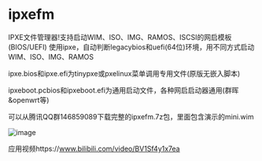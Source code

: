 # ipxefm
IPXE文件管理器!支持启动WIM、ISO、IMG、RAMOS、ISCSI的网启模板(BIOS/UEFI) 
使用ipxe，自动判断legacybios和uefi(64位)环境，用不同方式启动WIM、ISO、IMG、RAMOS

ipxe.bios和ipxe.efi为tinypxe或pxelinux菜单调用专用文件(原版无嵌入脚本)

ipxeboot.pcbios和ipxeboot.efi为通用启动文件，各种网启启动器通用(群晖&openwrt等)

可以从腾讯QQ群146859089下载完整的ipxefm.7z包，里面包含演示的mini.wim

![image](https://github.com/zwj4031/ipxefm/blob/main/bin/ipxefm.gif)

应用视频https://www.bilibili.com/video/BV1Sf4y1x7ea
